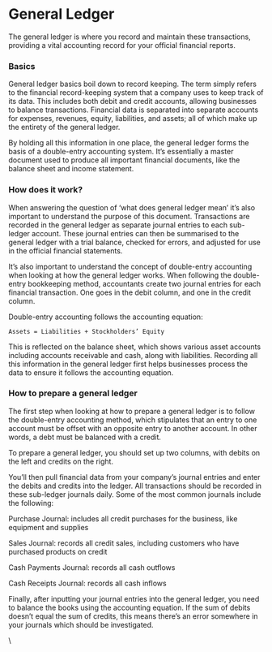 # General Ledger

The general ledger is where you record and maintain these transactions, providing a vital accounting record for your official financial reports.

### Basics

General ledger basics boil down to record keeping. The term simply refers to the financial record-keeping system that a company uses to keep track of its data. This includes both debit and credit accounts, allowing businesses to balance transactions. Financial data is separated into separate accounts for expenses, revenues, equity, liabilities, and assets; all of which make up the entirety of the general ledger.

By holding all this information in one place, the general ledger forms the basis of a double-entry accounting system. It’s essentially a master document used to produce all important financial documents, like the balance sheet and income statement.



### How does it work?

When answering the question of ‘what does general ledger mean’ it’s also important to understand the purpose of this document. Transactions are recorded in the general ledger as separate journal entries to each sub-ledger account. These journal entries can then be summarised to the general ledger with a trial balance, checked for errors, and adjusted for use in the official financial statements.



It’s also important to understand the concept of double-entry accounting when looking at how the general ledger works. When following the double-entry bookkeeping method, accountants create two journal entries for each financial transaction. One goes in the debit column, and one in the credit column.

Double-entry accounting follows the accounting equation:

`Assets = Liabilities + Stockholders’ Equity`

This is reflected on the balance sheet, which shows various asset accounts including accounts receivable and cash, along with liabilities. Recording all this information in the general ledger first helps businesses process the data to ensure it follows the accounting equation.

### How to prepare a general ledger&#x20;

The first step when looking at how to prepare a general ledger is to follow the double-entry accounting method, which stipulates that an entry to one account must be offset with an opposite entry to another account. In other words, a debt must be balanced with a credit.

To prepare a general ledger, you should set up two columns, with debits on the left and credits on the right.

You’ll then pull financial data from your company’s journal entries and enter the debits and credits into the ledger. All transactions should be recorded in these sub-ledger journals daily. Some of the most common journals include the following:

Purchase Journal: includes all credit purchases for the business, like equipment and supplies

Sales Journal: records all credit sales, including customers who have purchased products on credit

Cash Payments Journal: records all cash outflows

Cash Receipts Journal: records all cash inflows

Finally, after inputting your journal entries into the general ledger, you need to balance the books using the accounting equation. If the sum of debits doesn’t equal the sum of credits, this means there’s an error somewhere in your journals which should be investigated.

\
